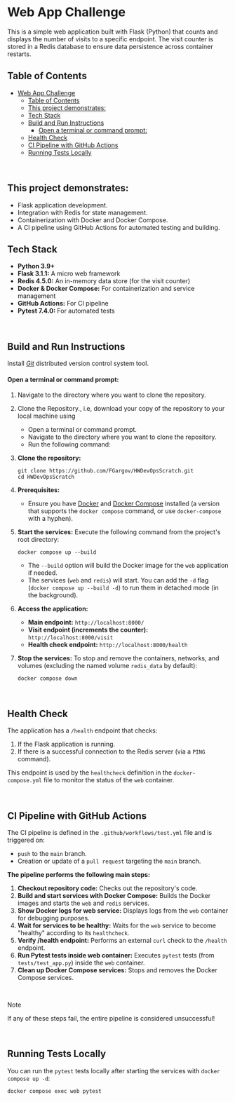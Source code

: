 # Web App Challenge


This is a simple web application built with Flask (Python) that counts and displays the number of visits to a specific endpoint. The visit counter is stored in a Redis database to ensure data persistence across container restarts.

## Table of Contents

- [Web App Challenge](#web-app-challenge)
  - [Table of Contents](#table-of-contents)
  - [This project demonstrates:](#this-project-demonstrates)
  - [Tech Stack](#tech-stack)
  - [Build and Run Instructions](#build-and-run-instructions)
      - [Open a terminal or command prompt:](#open-a-terminal-or-command-prompt)
  - [Health Check](#health-check)
  - [CI Pipeline with GitHub Actions](#ci-pipeline-with-github-actions)
  - [Running Tests Locally](#running-tests-locally)
   
<br>   

## This project demonstrates:
*   Flask application development.
*   Integration with Redis for state management.
*   Containerization with Docker and Docker Compose.
*   A CI pipeline using GitHub Actions for automated testing and building.

## Tech Stack

*   **Python 3.9+**
*   **Flask 3.1.1:** A micro web framework
*   **Redis 4.5.0:** An in-memory data store (for the visit counter)
*   **Docker & Docker Compose:** For containerization and service management
*   **GitHub Actions:** For CI pipeline
*   **Pytest 7.4.0:** For automated tests

<br> 

## Build and Run Instructions

Install _[Git](https://git-scm.com/book/en/v2/Getting-Started-Installing-Git)_ distributed version control system tool.


#### Open a terminal or command prompt:
1. Navigate to the directory where you want to clone the repository.
2. Clone the Repository., i.e, download your copy of the repository to your local machine using
   - Open a terminal or command prompt.
   - Navigate to the directory where you want to clone the repository.
   - Run the following command:

1.  **Clone the repository:**
    ```
    git clone https://github.com/FGargov/HWDevOpsScratch.git
    cd HWDevOpsScratch
    ```

2.  **Prerequisites:**
    *   Ensure you have [Docker](https://docs.docker.com/get-docker/) and [Docker Compose](https://docs.docker.com/compose/install/) installed (a version that supports the `docker compose` command, or use `docker-compose` with a hyphen).

3.  **Start the services:**
    Execute the following command from the project's root directory:
    ```
    docker compose up --build
    ```
    *   The `--build` option will build the Docker image for the `web` application if needed.
    *   The services (`web` and `redis`) will start. You can add the `-d` flag (`docker compose up --build -d`) to run them in detached mode (in the background).

4.  **Access the application:**
    *   **Main endpoint:** `http://localhost:8000/`
    *   **Visit endpoint (increments the counter):** `http://localhost:8000/visit`
    *   **Health check endpoint:** `http://localhost:8000/health`

5.  **Stop the services:**
    To stop and remove the containers, networks, and volumes (excluding the named volume `redis_data` by default):
    ```
    docker compose down
    ```
  
<br>

## Health Check

The application has a `/health` endpoint that checks:
1.  If the Flask application is running.
2.  If there is a successful connection to the Redis server (via a `PING` command).

This endpoint is used by the `healthcheck` definition in the `docker-compose.yml` file to monitor the status of the `web` container.

<br>

## CI Pipeline with GitHub Actions

The CI pipeline is defined in the `.github/workflows/test.yml` file and is triggered on:
*   `push` to the `main` branch.
*   Creation or update of a `pull request` targeting the `main` branch.

**The pipeline performs the following main steps:**

1.  **Checkout repository code:** Checks out the repository's code.
2.  **Build and start services with Docker Compose:** Builds the Docker images and starts the `web` and `redis` services.
3.  **Show Docker logs for web service:** Displays logs from the `web` container for debugging purposes.
4.  **Wait for services to be healthy:** Waits for the `web` service to become "healthy" according to its `healthcheck`.
5.  **Verify /health endpoint:** Performs an external `curl` check to the `/health` endpoint.
6.  **Run Pytest tests inside web container:** Executes `pytest` tests (from `tests/test_app.py`) inside the `web` container.
7.  **Clean up Docker Compose services:** Stops and removes the Docker Compose services.

<br>

> [!NOTE]
If any of these steps fail, the entire pipeline is considered unsuccessful!

<br>

## Running Tests Locally

You can run the `pytest` tests locally after starting the services with `docker compose up -d`:

```
docker compose exec web pytest
```

